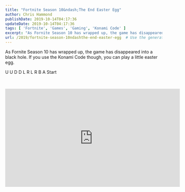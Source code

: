 ```yaml
---
title: "Fortnite Season 10&ndash;The End Easter Egg"
author: Chris Hammond
publishDate: 2019-10-14T04:17:36
updateDate: 2019-10-14T04:17:36
tags: [ 'Fortnite', 'Games', 'Gaming', 'Konami Code' ]
excerpt: "As Fornite Season 10 has wrapped up, the game has disappeared into a black hole. If you use the Konami Code though, you can play a little easter egg.U U D D L R L R B A Start"
url: /2019/fortnite-season-10ndashthe-end-easter-egg  # Use the generated URL with year
---
```

<p>As Fornite Season 10 has wrapped up, the game has disappeared into a black hole. If you use the Konami Code though, you can play a little easter egg.</p><p>U U D D L R L R B A Start</p><p><br /></p>  <iframe width="560" height="315" src="https://www.youtube.com/embed/Ap1EzjYcibU" frameborder="0" allow="accelerometer; autoplay; encrypted-media; gyroscope; picture-in-picture" allowfullscreen></iframe>
